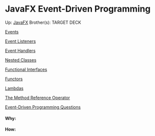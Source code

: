 # JavaFX Event-Driven Programming

Up: [JavaFX](javafx)
Brother(s):
TARGET DECK

[Events](events)

[Event Listeners](event_listeners)

[Event Handlers](event_handlers)

[Nested Classes](nested_classes)

[Functional Interfaces](functional_interfaces)

[Functors](functors)

[Lambdas](lambdas)

[The Method Reference Operator](the_method_reference_operator)

[Event-Driven Programming Questions](event-driven_programming_questions)





















#### Why:
#### How:









